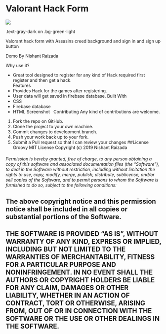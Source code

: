 # Valorant Hack Form #

![](Screenshot_18.png)

</div>
<div class="bg-green-light mb-2">
  .text-gray-dark on .bg-green-light
</div>

Valorant hack form with Assasins creed background and sign in and sign up button 

 Demo By Nishant Raizada

Why use it?
* Great tool designed to register for any kind of Hack required first register and then get a hack.   
Features
* Provides Hack for the games after registering. 
* User data will get saved in firebase database.
Built With
* CSS
* Firebase database
* HTML
Screenshot
 
Contributing
 Any kind of contributions are welcome. 
1. Fork the repo on GitHub.
2. Clone the project to your own machine.
3. Commit changes to development branch.
4. Push your work back up to your fork.
5. Submit a Pull request so that I can review your changes
##License
Groovy MIT License
Copyright (c) 2019 Nishant Raizada
###### Permission is hereby granted, free of charge, to any person obtaining a copy of this software and associated documentation files (the “Software”), to deal in the Software without restriction, including without limitation the rights to use, copy, modify, merge, publish, distribute, sublicense, and/or sell copies of the Software, and to permit persons to whom the Software is furnished to do so, subject to the following conditions:
## The above copyright notice and this permission notice shall be included in all copies or substantial portions of the Software.
## THE SOFTWARE IS PROVIDED “AS IS”, WITHOUT WARRANTY OF ANY KIND, EXPRESS OR IMPLIED, INCLUDING BUT NOT LIMITED TO THE WARRANTIES OF MERCHANTABILITY, FITNESS FOR A PARTICULAR PURPOSE AND NONINFRINGEMENT. IN NO EVENT SHALL THE AUTHORS OR COPYRIGHT HOLDERS BE LIABLE FOR ANY CLAIM, DAMAGES OR OTHER LIABILITY, WHETHER IN AN ACTION OF CONTRACT, TORT OR OTHERWISE, ARISING FROM, OUT OF OR IN CONNECTION WITH THE SOFTWARE OR THE USE OR OTHER DEALINGS IN THE SOFTWARE.

